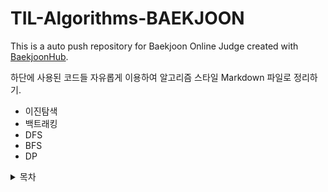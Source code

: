 # TIL-Algorithms-BAEKJOON
This is a auto push repository for Baekjoon Online Judge created with [BaekjoonHub](https://github.com/BaekjoonHub/BaekjoonHub).


하단에 사용된 코드들 자유롭게 이용하여 알고리즘 스타일 Markdown 파일로 정리하기.
* 이진탐색
* 백트래킹
* DFS
* BFS
* DP

<details><summary>목차</summary>

1. [개발을 하고 싶어요](#개발을-하고-싶어요)
2. [코딩을 잘하고 싶어요](#coding을-잘하고-싶어요)

</detail>

</br>

---

---

| 값 | 의미 | 기본값 |
|---|:---:|---:|
| `static` | 유형(기준) 없음 / 배치 불가능 | `static` |
| `relative` | 요소 자신을 기준으로 배치 |  |
| `absolute` | 위치 상 부모(조상)요소를 기준으로 배치 |  |
| `fixed` | 브라우저 창을 기준으로 배치 |  |
| [코딩을 잘하고 싶어요](#coding을-잘하고-싶어요) | [코딩을 잘하고 싶어요](#coding을-잘하고-싶어요) | [코딩을 잘하고 싶어요](#coding을-잘하고-싶어요)
---

## 개발을 하고 싶어요

</br>
</br></br></br></br></br></br></br></br>
</br></br></br></br></br></br></br></br></br></br></br>

## Coding을 잘하고 싶어요

</br></br></br></br></br></br></br></br></br></br>
</br></br></br></br></br></br></br></br></br></br></br></br></br></br></br>
